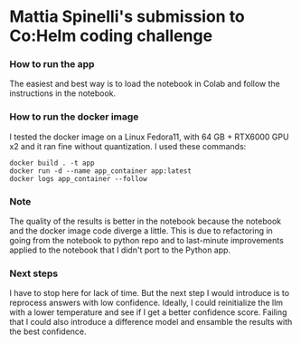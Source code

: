 # Mattia Spinelli's submission to Co:Helm coding challenge

### How to run the app
The easiest and best way is to load the notebook in Colab and follow the instructions in the notebook.

### How to run the docker image
I tested the docker image on a Linux Fedora11, with 64 GB + RTX6000 GPU x2 and it ran fine without quantization.
I used these commands:
```
docker build . -t app
docker run -d --name app_container app:latest
docker logs app_container --follow 
```

### Note
The quality of the results is better in the notebook because the notebook and the docker image code diverge a little. This is due to refactoring in going from the notebook to python repo and to last-minute improvements applied to the notebook that I didn't port to the Python app.


### Next steps
I have to stop here for lack of time. But the next step I would introduce is to reprocess answers with low confidence. Ideally, I could reinitialize the llm with a lower temperature and see if I get a better confidence score. Failing that I could also introduce a difference model and ensamble the results with the best confidence. 
